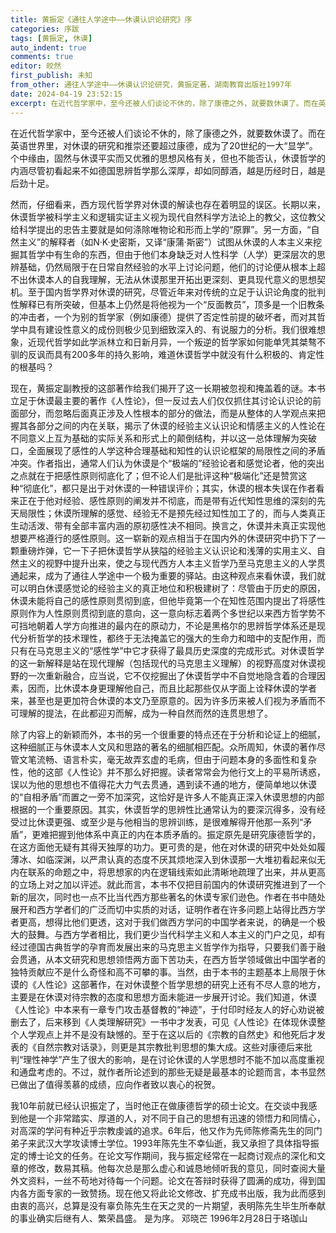 ```yaml
---
title: 黄振定《通往人学途中——休谟认识论研究》序
categories: 序跋
tags: [黄振定, 休谟]
auto_indent: true
comments: true
editor: 皎然
first_publish: 未知
from_other: 通往人学途中——休谟认识论研究，黄振定著，湖南教育出版社1997年
date: 2024-04-19 23:52:15
excerpt: 在近代哲学家中，至今还被人们谈论不休的，除了康德之外，就要数休谟了。而在英语世界里，对休谟的研究和推崇还要超过康德，成为了20世纪的一大“显学”。个中缘由，固然与休谟平实而又优雅的思想风格有关，但也不能否认，休谟哲学的内涵尽管初看起来不如德国思辨哲学那么深厚，却如同醇酒，越是历经时日，越是后劲十足。
---
```

在近代哲学家中，至今还被人们谈论不休的，除了康德之外，就要数休谟了。而在英语世界里，对休谟的研究和推崇还要超过康德，成为了20世纪的一大“显学”。个中缘由，固然与休谟平实而又优雅的思想风格有关，但也不能否认，休谟哲学的内涵尽管初看起来不如德国思辨哲学那么深厚，却如同醇酒，越是历经时日，越是后劲十足。

然而，仔细看来，西方现代哲学界对休谟的解读也存在着明显的误区。长期以来，休谟哲学被科学主义和逻辑实证主义视为现代自然科学方法论上的教父，这位教父给科学提出的忠告主要就是如何涤除唯物论和形而上学的“原罪”。另一方面，“自然主义”的解释者（如N·K·史密斯，又译“康蒲·斯密”）试图从休谟的人本主义来挖掘其哲学中有生命的东西，但由于他们本身缺乏对人性科学（人学）更深层次的思辨基础，仍然局限于在日常自然经验的水平上讨论问题，他们的讨论便从根本上超不出休谟本人的自我理解，无法从休谟那里开拓出更深刻、更具现代意义的思想契机。至于国内哲学界对休谟的研究，尽管近年来对传统的立足于认识论角度的批判性解释已有所突破，但基本上仍然是将他视为一个“反面教员”，顶多是一个旧教条的冲击者，一个为别的哲学家（例如康德）提供了否定性前提的破坏者，而对其哲学中具有建设性意义的成份则极少见到细致深入的、有说服力的分析。我们很难想象，近现代哲学如此学派林立和日新月异，一个叛逆的哲学家如何能单凭其桀骜不驯的反讽而具有200多年的持久影响，难道休谟哲学中就没有什么积极的、肯定性的根基吗？

现在，黄振定副教授的这部著作给我们揭开了这一长期被忽视和掩盖着的谜。本书立足于休谟最主要的著作《人性论》，但一反过去人们仅仅抓住其讨论认识论的前面部分，而忽略后面真正涉及人性根本的部分的做法，而是从整体的人学观点来把握其各部分之间的内在关联，揭示了休谟的经验主义认识论和情感主义的人性论在不同意义上互为基础的实际关系和形式上的颠倒结构，并以这一总体理解为突破口，全面展现了感性的人学这种合理基础和知性的认识论框架的局限性之间的矛盾冲突。作者指出，通常人们认为休谟是个“极端的”经验论者和感觉论者，他的突出之点就在于把感性原则彻底化了；但不论人们是批评这种“极端化”还是赞赏这种“彻底化”，都只是出于对休谟的一种错误评价；其实，休谟的根本失误在作者看来正在于他对经验、感性原则的阐发并不彻底，而是带有近代知性思维的深刻的先天局限性；休谟所理解的感觉、经验无不是预先经过知性加工了的，而与人类真正生动活泼、带有全部丰富内涵的原初感性决不相同。换言之，休谟并未真正实现他想要严格遵行的感性原则。这一崭新的观点相当于在国内外的休谟研究中扔下了一颗重磅炸弹，它一下子把休谟哲学从狭隘的经验主义认识论和浅薄的实用主义、自然主义的视野中提升出来，使之与现代西方人本主义哲学乃至马克思主义的人学贯通起来，成为了通往人学途中一个极为重要的驿站。由这种观点来看休谟，我们就可以明白休谟感觉论的经验主义的真正地位和积极建树了：尽管由于历史的原因，休谟未能将自己的感性原则贯彻到底，但他毕竟第一个在知性范围内提出了将感性原则作为人性原则贯彻到底的意向，这一意向标志着两个多世纪以来西方哲学势不可挡地朝着人学方向推进的最内在的原动力，不论是黑格尔的思辨哲学体系还是现代分析哲学的技术理性，都终于无法掩盖它的强大的生命力和暗中的支配作用，而只有在马克思主义的“感性学”中它才获得了最具历史深度的完成形式。对休谟哲学的这一新解释是站在现代理解（包括现代的马克思主义理解）的视野高度对休谟视野的一次重新融合，应当说，它不仅挖掘出了休谟哲学中不自觉地隐含着的合理因素，因而，比休谟本身更理解他自己，而且比起那些仅从字面上诠释休谟的学者来，甚至也是更加符合休谟的本文乃至原意的。因为许多历来被人们视为矛盾而不可理解的提法，在此都迎刃而解，成为一种自然而然的连贯思想了。

除了内容上的新颖而外，本书的另一个很重要的特点还在于分析和论证上的细腻，这种细腻正与休谟本人文风和思路的著名的细腻相匹配。众所周知，休谟的著作尽管文笔流畅、语言朴实，毫无故弄玄虚的毛病，但由于问题本身的多面性和复杂性，他的这部《人性论》并不那么好把握。读者常常会为他行文上的平易所诱惑，误以为他的思想也不值得花大力气去贯通，遇到读不通的地方，便简单地以休谟的“自相矛盾”而置之一旁不加深究，这恰好是许多人不能真正深入休谟思想的内部根据的一个重要原因。其实，休谟哲学的思辨性比通常认为的要深沉得多，没有经受过比休谟更强、或至少是与他相当的思辨训练，是很难解得开他那一系列“矛盾”，更难把握到他体系中真正的内在本质矛盾的。振定原先是研究康德哲学的，在这方面他无疑有其得天独厚的功力。更可贵的是，他在对休谟的研究中处处如履薄冰、如临深渊，以严肃认真的态度不厌其烦地深入到休谟那一大堆初看起来似无内在联系的命题之中，将思想家的内在逻辑线索如此清晰地疏理了出来，并从更高的立场上对之加以评述。就此而言，本书不仅把目前国内的休谟研究推进到了一个新的层次，同时也一点不比当代西方那些著名的休谟专家们逊色。作者在书中随处展开和西方学者们的广泛而切中实质的对话，证明作者在许多问题上站得比西方学者更高，想得比他们更透，这对于我们做西方学问的中国学者来说，的确是一个极大的鼓舞。与西方学者相比，我们更少当代科学主义和人本主义的门户之见，却有经过德国古典哲学的孕育而发展出来的马克思主义哲学作为指导，只要我们善于融会贯通，从本文研究和思想领悟两方面下苦功夫，在西方哲学领域做出中国学者的独特贡献应不是什么奇怪和高不可攀的事。当然，由于本书的主题基本上局限于休谟的《人性论》这部著作，在对休谟整个哲学思想的研究上还有不尽人意的地方，主要是在休谟对待宗教的态度和思想方面未能进一步展开讨论。我们知道，休谟《人性论》中本来有一章专门攻击基督教的“神迹”，于付印时经友人的好心劝说被删去了，后来移到《人类理解研究》一书中才发表，可见《人性论》在体现休谟整个人学观点上并不是没有缺憾的。至于在这以后的《宗教的自然史》和他死后才发表的《自然宗教对话录》，则更是其宗教批判思想的集大成。这些对康德后来批判“理性神学”产生了很大的影响，是在讨论休谟的人学思想时不能不加以高度重视和通盘考虑的。不过，就作者所论述到的那些无疑是最基本的论题而言，本书显然已做出了值得羡慕的成绩，应向作者致以衷心的祝贺。

我10年前就已经认识振定了，当时他正在做康德哲学的硕士论文。在交谈中我感到他是一个非常踏实、厚道的人，对不同于自己的思想有迅速的领悟力和同情心，对高深的学问有种近乎宗教虔诚的追求。6年后，他又作为先师陈修斋先生的同门弟子来武汉大学攻读博士学位。1993年陈先生不幸仙逝，我又承担了具体指导振定的博士论文的任务。在论文写作期间，我与振定经常在一起商讨观点的深化和文章的修改，数易其稿。他每次总是那么虚心和诚恳地倾听我的意见，同时查阅大量外文资料，一丝不苟地对待每一个问题。论文在答辩时获得了圆满的成功，得到国内各方面专家的一致赞扬。现在他又将此论文修改、扩充成书出版，我为此而感到由衷的高兴，总算是没有辜负陈先生在天之灵的一片期望，表明陈先生毕生所奉献的事业确实后继有人、繁荣昌盛。
是为序。
邓晓芒
1996年2月28日于珞珈山
